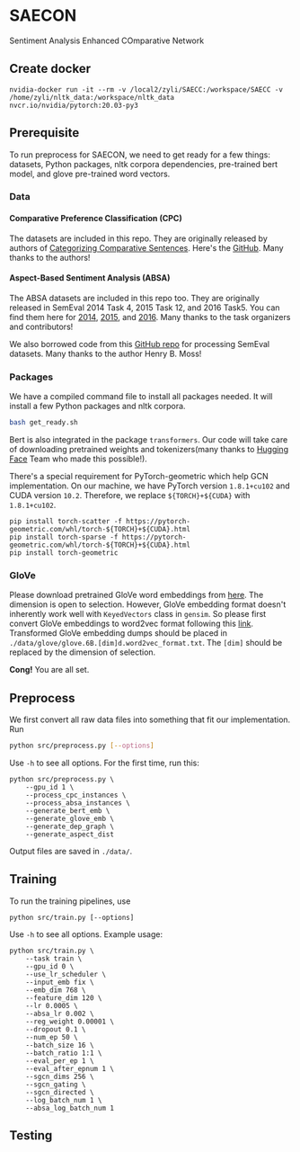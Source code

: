 # SAECON
Sentiment Analysis Enhanced COmparative Network

## Create docker
```
nvidia-docker run -it --rm -v /local2/zyli/SAECC:/workspace/SAECC -v /home/zyli/nltk_data:/workspace/nltk_data nvcr.io/nvidia/pytorch:20.03-py3
```

## Prerequisite

To run preprocess for SAECON, we need to get ready for a few things: datasets,  Python packages, nltk corpora dependencies, pre-trained bert model, and glove pre-trained word vectors. 
### Data
#### Comparative Preference Classification (CPC)
The datasets are included in this repo. They are originally released by authors of [Categorizing Comparative Sentences](https://arxiv.org/abs/1809.06152). Here's the 
[GitHub](https://github.com/uhh-lt/comparative). Many thanks to the authors!
#### Aspect-Based Sentiment Analysis (ABSA)
The ABSA datasets are included in this repo too. They are originally released in SemEval 2014 Task 4, 2015 Task 12, and 2016 Task5. You can find them here for [2014](https://alt.qcri.org/semeval2014/task4/), [2015](https://alt.qcri.org/semeval2015/task12/), and [2016](https://alt.qcri.org/semeval2016/task5/). Many thanks to the task organizers and contributors!

We also borrowed code from this [GitHub repo](https://github.com/henrymoss/COLING2018) for processing SemEval datasets. Many thanks to the author Henry B. Moss!

### Packages
We have a compiled command file to install all packages needed. It will install a few Python packages and nltk corpora. 
```bash
bash get_ready.sh
```
Bert is also integrated in the package `transformers`. Our code will take care of downloading pretrained weights and tokenizers(many thanks to [Hugging Face](https://huggingface.co/) Team who made this possible!).

There's a special requirement for PyTorch-geometric which help GCN implementation.
On our machine, we have PyTorch version `1.8.1+cu102` and CUDA version `10.2`. Therefore, we replace `${TORCH}+${CUDA}` with `1.8.1+cu102`.
```
pip install torch-scatter -f https://pytorch-geometric.com/whl/torch-${TORCH}+${CUDA}.html
pip install torch-sparse -f https://pytorch-geometric.com/whl/torch-${TORCH}+${CUDA}.html
pip install torch-geometric
```

### GloVe
Please download pretrained GloVe word embeddings from [here](https://nlp.stanford.edu/projects/glove/). The dimension is open to selection. However, GloVe embedding format doesn't inherently work well with `KeyedVectors` class in `gensim`. So please first convert GloVe embeddings to word2vec format following this [link](https://radimrehurek.com/gensim/scripts/glove2word2vec.html). Transformed GloVe embedding dumps should be placed in `./data/glove/glove.6B.[dim]d.word2vec_format.txt`. The `[dim]` should be replaced by the dimension of selection.

**Cong!** You are all set.

## Preprocess

We first convert all raw data files into something that fit our implementation. 
Run
```bash
python src/preprocess.py [--options]
```
Use `-h` to see all options. For the first time, run this:
```
python src/preprocess.py \
    --gpu_id 1 \
    --process_cpc_instances \
    --process_absa_instances \
    --generate_bert_emb \
    --generate_glove_emb \
    --generate_dep_graph \
    --generate_aspect_dist
```
Output files are saved in `./data/`.

## Training
To run the training pipelines, use
```
python src/train.py [--options]
```
Use `-h` to see all options. Example usage:
```
python src/train.py \
    --task train \
    --gpu_id 0 \
    --use_lr_scheduler \
    --input_emb fix \
    --emb_dim 768 \
    --feature_dim 120 \
    --lr 0.0005 \
    --absa_lr 0.002 \
    --reg_weight 0.00001 \
    --dropout 0.1 \
    --num_ep 50 \
    --batch_size 16 \
    --batch_ratio 1:1 \
    --eval_per_ep 1 \
    --eval_after_epnum 1 \
    --sgcn_dims 256 \
    --sgcn_gating \
    --sgcn_directed \
    --log_batch_num 1 \
    --absa_log_batch_num 1 
```

## Testing


